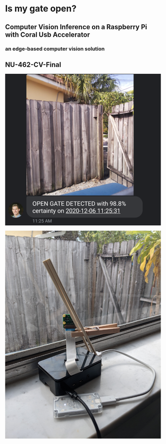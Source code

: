 # Is my gate open?

## Computer Vision Inference on a Raspberry Pi with Coral Usb Accelerator
### an edge-based computer vision solution
## NU-462-CV-Final

![5_Final_Output_MMS_Warning.png](https://github.com/michael-d-kennedy/NU-462-CV-Final/blob/main/5_Final_Output_MMS_Warning.png?raw=true)

![0_Raspberry_Pi_In_Production.jpg](https://github.com/michael-d-kennedy/NU-462-CV-Final/blob/main/0_Raspberry_Pi_In_Production.jpg?raw=true)
